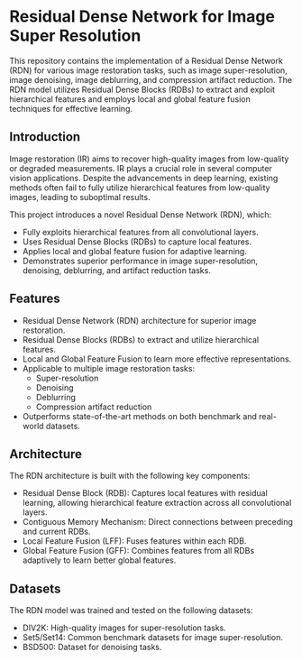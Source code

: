 # Residual Dense Network for Image Super Resolution
This repository contains the implementation of a Residual Dense Network (RDN) for various image restoration tasks, such as image super-resolution, image denoising, image deblurring, and compression artifact reduction. The RDN model utilizes Residual Dense Blocks (RDBs) to extract and exploit hierarchical features and employs local and global feature fusion techniques for effective learning.

## Introduction
Image restoration (IR) aims to recover high-quality images from low-quality or degraded measurements. IR plays a crucial role in several computer vision applications. Despite the advancements in deep learning, existing methods often fail to fully utilize hierarchical features from low-quality images, leading to suboptimal results.

This project introduces a novel Residual Dense Network (RDN), which:

- Fully exploits hierarchical features from all convolutional layers.
- Uses Residual Dense Blocks (RDBs) to capture local features.
- Applies local and global feature fusion for adaptive learning.
- Demonstrates superior performance in image super-resolution, denoising, deblurring, and artifact reduction tasks.

## Features
- Residual Dense Network (RDN) architecture for superior image restoration.
- Residual Dense Blocks (RDBs) to extract and utilize hierarchical features.
- Local and Global Feature Fusion to learn more effective representations.
- Applicable to multiple image restoration tasks:
    - Super-resolution
    - Denoising
    - Deblurring
    - Compression artifact reduction
- Outperforms state-of-the-art methods on both benchmark and real-world datasets.


## Architecture
The RDN architecture is built with the following key components:

- Residual Dense Block (RDB): Captures local features with residual learning, allowing hierarchical feature extraction 
  across all convolutional layers.
- Contiguous Memory Mechanism: Direct connections between preceding and current RDBs.
- Local Feature Fusion (LFF): Fuses features within each RDB.
- Global Feature Fusion (GFF): Combines features from all RDBs adaptively to learn better global features.


## Datasets

The RDN model was trained and tested on the following datasets:

- DIV2K: High-quality images for super-resolution tasks.
- Set5/Set14: Common benchmark datasets for image super-resolution.
- BSD500: Dataset for denoising tasks.
